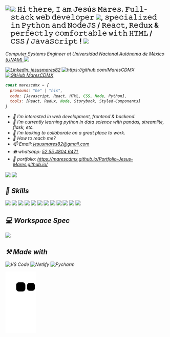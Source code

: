 <h2> <img height="105em" align="left" src="https://user-images.githubusercontent.com/75291371/154811833-50210927-faef-4a6c-8173-e8ce1cde0b8e.jpeg"> <img src="https://github.com/TheDudeThatCode/TheDudeThatCode/blob/master/Assets/Hi.gif" width="29"> 𝙷𝚒 𝚝𝚑𝚎𝚛𝚎, 𝙸 𝚊𝚖 𝙹𝚎𝚜ú𝚜 𝙼𝚊𝚛𝚎𝚜. 𝙵𝚞𝚕𝚕-𝚜𝚝𝚊𝚌𝚔 𝚠𝚎𝚋 𝚍𝚎𝚟𝚎𝚕𝚘𝚙𝚎𝚛 <img src="https://media.giphy.com/media/WUlplcMpOCEmTGBtBW/giphy.gif" width="30">, 𝚜𝚙𝚎𝚌𝚒𝚊𝚕𝚒𝚣𝚎𝚍 𝚒𝚗 𝙿𝚢𝚝𝚑𝚘𝚗 𝚊𝚗𝚍 𝙽𝚘𝚍𝚎𝙹𝚂 / 𝚁𝚎𝚊𝚌𝚝, 𝚁𝚎𝚍𝚞𝚡 & 𝚙𝚎𝚛𝚏𝚎𝚌𝚝𝚕𝚢 𝚌𝚘𝚖𝚏𝚘𝚛𝚝𝚊𝚋𝚕𝚎 𝚠𝚒𝚝𝚑 𝙷𝚃𝙼𝙻 / 𝙲𝚂𝚂 / 𝙹𝚊𝚟𝚊𝚂𝚌𝚛𝚒𝚙𝚝 ! <img src="https://media.giphy.com/media/smGpsxCQzXwDS/giphy.gif" width="25"></h2>
<p><em>Computer Systems Engineer at <a href="https://www.unam.mx">Universidad Nacional Autónoma de México (UNAM).</a><img src="https://media.giphy.com/media/eTyoHYsY6Hoz6j9UI3/giphy.gif" width="30">

[![Linkedin: jesusmares82](https://img.shields.io/badge/-jesusmares82-blue?style=flat-square&logo=Linkedin&logoColor=white&link=https://www.linkedin.com/in/jesusmares82/)](https://www.linkedin.com/in/jesusmares82/)
  <img src="https://komarev.com/ghpvc/?username=MaresCDMX" alt="https://github.com/MaresCDMX" />
[![GitHub MaresCDMX](https://img.shields.io/github/followers/MaresCDMX?label=follow&style=social)](https://github.com/MaresCDMX)

```javascript
const marescdmx = {
  pronouns: "he" | "his",
  code: [Javascript, React, HTML, CSS, Node, Python],
  tools: [React, Redux, Node, Storybook, Styled-Components]  
}
```

<div>
  <audio src="https://developer.mozilla.org/@api/deki/files/2926/=AudioTest_(1).ogg"
       autoplay>
  </audio>
</div>

- 👀 I’m interested in web development, frontend & backend.
- 🌱 I’m currently learning python in data science with pandas, streamlite, flask, etc.
- 💞️ I’m looking to collaborate on a great place to work.
- 🙋 How to reach me?
- 📫 Email: <a href="mailto:jesusmares82@gmail.com ">jesusmares82@gmail.com </a> 
- ☎️  whatsapp: <a href="https://wa.me/525548056471">52 55 4804 6471</a>, 
- 📃 portfolio: https://marescdmx.github.io/Portfolio-Jesus-Mares.github.io/

<div>
  <img height="180em" align="center" src="https://github-readme-stats.vercel.app/api?username=jesusmares82-hub&show_icons=true&theme=dracula">
  <img height="180em"  align="center" src="https://github-readme-stats.vercel.app/api/top-langs/?username=jesusmares82-hub&layout=compact&theme=dracula">
</div>

## 🚀 Skills

<div>
  <img src="https://img.shields.io/badge/Python-3776AB?style=for-the-badge&logo=python&logoColor=white">
  <img src="https://img.shields.io/badge/Django-092E20?style=for-the-badge&logo=django&logoColor=white">
  <img src="https://img.shields.io/badge/PostgreSQL-316192?style=for-the-badge&logo=postgresql&logoColor=white">
  <img src="https://img.shields.io/badge/HTML-239120?style=for-the-badge&logo=html5&logoColor=white">
  <img src="https://img.shields.io/badge/CSS-239120?&style=for-the-badge&logo=css3&logoColor=white">
  <img src="https://img.shields.io/badge/Bootstrap-563D7C?style=for-the-badge&logo=bootstrap&logoColor=white">
  <img src="https://img.shields.io/badge/JavaScript-F7DF1E?style=for-the-badge&logo=javascript&logoColor=black">
  <img src="https://img.shields.io/badge/Node.js-43853D?style=for-the-badge&logo=node.js&logoColor=white">
  <img src="https://img.shields.io/badge/React-20232A?style=for-the-badge&logo=react&logoColor=61DAFB">
  <img src="https://img.shields.io/badge/Redux-593D88?style=for-the-badge&logo=redux&logoColor=white">
  <img src="https://img.shields.io/badge/React_Router-CA4245?style=for-the-badge&logo=react-router&logoColor=white">
  <img src="https://img.shields.io/badge/Netlify-00C7B7?style=for-the-badge&logo=netlify&logoColor=white">
  
</div>
  
 ## 💻 Workspace Spec
  
 <img src="https://img.shields.io/badge/Apple-MacBook_Air_M1_2021-999999?style=for-the-badge&logo=apple&logoColor=white">
  
 ## ⚒️ Made with
  ![VS Code](https://img.shields.io/badge/-VSCode-%23007ACC?style=flat-square&logo=visual-studio-code)
  ![Netlify](https://img.shields.io/badge/-Netlify-%2300C7B7?style=flat-square&logo=netlify&logoColor=ffffff)
  ![Pycharm](https://img.shields.io/badge/-Pycharm-%2300C7B7?style=flat-square&logo=pycharm&logoColor=pycharm)



![Snake animation](https://github.com/rafaballerini/rafaballerini/blob/output/github-contribution-grid-snake.svg)

